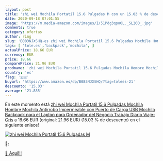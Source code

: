 ```yaml
---
layout: post
title: 'zhi wei Mochila Portatil 15.6 Pulgadas M con un 15.03 % de descuento'
date: 2020-09-18 07:01:55
image: 'https://m.media-amazon.com/images/I/51Pdg3qpoOL._SL200_.jpg'
comments: true
category: ofertas
author: ring
slug: 'B083NJXSHQ-es zhi wei Mochila Portatil 15.6 Pulgadas Mochila Hombre...'
tags: [ 'tole.es','backpack','mochila', ]
actualPrice: 18.66 EUR
currency: EUR
price: 18.66
comparePrice: 21.96 EUR
prodname: 'zhi wei Mochila Portatil 15.6 Pulgadas Mochila Hombre Mochila Antirrobo Impermeable con Puerto de Carga USB Mochila Backpack para el Laptop para Ordenador del Negocio Trabajo Diario Viaje-Gris'
country: 'es'
flag: '🇪🇸'
buyurl: 'https://www.amazon.es/dp/B083NJXSHQ/?tag=tolees-21'
descuento: '15.03'
average: '21.885'
---
```


En este momento está [zhi wei Mochila Portatil 15.6 Pulgadas Mochila Hombre Mochila Antirrobo Impermeable con Puerto de Carga USB Mochila Backpack para el Laptop para Ordenador del Negocio Trabajo Diario Viaje-Gris](https://www.amazon.es/dp/B083NJXSHQ/?tag=tolees-21) a 18.66 EUR (original: 21.96 EUR) (15.03 %  de descuento) en el siguiente enlace!

[![zhi wei Mochila Portatil 15.6 Pulgadas M](https://m.media-amazon.com/images/I/51Pdg3qpoOL._SL200_.jpg)](https://www.amazon.es/dp/B083NJXSHQ/?tag=tolees-21)

🔎:


[🛒 Aquí!!!](https://www.amazon.es/dp/B083NJXSHQ/?tag=tolees-21)
